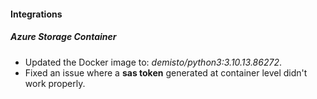 
#### Integrations

##### Azure Storage Container

- Updated the Docker image to: *demisto/python3:3.10.13.86272*.
- Fixed an issue where a **sas token** generated at container level didn't work properly.
